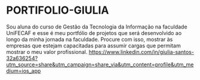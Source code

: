# PORTIFOLIO-GIULIA
Sou aluna do curso de Gestão da Tecnologia da Informação na faculdade UniFECAF e esse é meu portfólio de projetos que será desenvolvido ao longo da minha jornada na faculdade. 
Procure com isso, mostrar às empresas que estejam capacitadas para assumir cargas que permitam mostrar o meu valor profissional.
https://www.linkedin.com/in/giulia-santos-32a636254?utm_source=share&utm_campaign=share_via&utm_content=profile&utm_medium=ios_app

